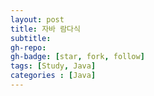 ```yaml
---
layout: post
title: 자바 람다식
subtitle: 
gh-repo: 
gh-badge: [star, fork, follow]
tags: [Study, Java]
categories : [Java]
---
```


